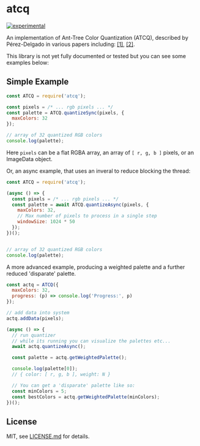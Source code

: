 # atcq

[![experimental](http://badges.github.io/stability-badges/dist/experimental.svg)](http://github.com/badges/stability-badges)

An implementation of Ant-Tree Color Quantization (ATCQ), described by Pérez-Delgado in various papers including: [[1]](https://ieeexplore.ieee.org/document/8815696), [[2]](https://www.sciencedirect.com/science/article/abs/pii/S1568494615005086).

This library is not yet fully documented or tested but you can see some examples below:

## Simple Example

```js
const ATCQ = require('atcq');

const pixels = /* ... rgb pixels ... */
const palette = ATCQ.quantizeSync(pixels, {
  maxColors: 32
});

// array of 32 quantized RGB colors
console.log(palette);
```

Here `pixels` can be a flat RGBA array, an array of `[ r, g, b ]` pixels, or an ImageData object.

Or, an async example, that uses an inveral to reduce blocking the thread:

```js
const ATCQ = require('atcq');

(async () => {
  const pixels = /* ... rgb pixels ... */
  const palette = await ATCQ.quantizeAsync(pixels, {
    maxColors: 32,
    // Max number of pixels to process in a single step
    windowSize: 1024 * 50
  });
})();


// array of 32 quantized RGB colors
console.log(palette);
```

A more advanced example, producing a weighted palette and a further reduced 'disparate' palette.

```js
const actq = ATCQ({
  maxColors: 32,
  progress: (p) => console.log('Progress:', p)
});

// add data into system
actq.addData(pixels);

(async () => {
  // run quantizer
  // while its running you can visualize the palettes etc...
  await actq.quantizeAsync();

  const palette = actq.getWeightedPalette();

  console.log(palette[0]);
  // { color: [ r, g, b ], weight: N }

  // You can get a 'disparate' palette like so:
  const minColors = 5;
  const bestColors = actq.getWeightedPalette(minColors);
})();
```

## License

MIT, see [LICENSE.md](http://github.com/mattdesl/atcq/blob/master/LICENSE.md) for details.
